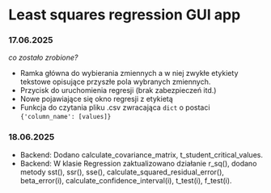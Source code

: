 # Least squares regression GUI app
### 17.06.2025
*co zostało zrobione?*
- Ramka główna do wybierania zmiennych a w niej zwykłe etykiety tekstowe opisujące przyszłe pola wybranych zmiennych.
- Przycisk do uruchomienia regresji (brak zabezpieczeń itd.)
- Nowe pojawiające się okno regresji z etykietą
- Funkcja do czytania pliku .csv zwracająca `dict` o postaci `{'column_name': [values]}`

### 18.06.2025
- Backend: Dodano calculate_covariance_matrix, t_student_critical_values.
- Backend: W klasie Regression zaktualizowano działanie r_sq(), dodano metody sst(), ssr(), sse(), calculate_squared_residual_error(), beta_error(i), calculate_confidence_interval(i), t_test(i), f_test(i).
